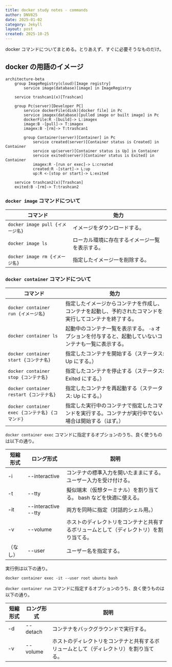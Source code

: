 ```yaml
---
title: docker study notes - commands
author: DNV825
date: 2025-01-02
category: Jekyll
layout: post
created: 2025-10-25
---
```


docker コマンドについてまとめる。とりあえず、すぐに必要そうなものだけ。

## docker の用語のイメージ

```mermaid
architecture-beta
    group ImageRegistry(cloud)[Image registry]
        service image(database)[image] in ImageRegistry

    service trashcan1(x)[Trashcan]

    group Pc(server)[Developer PC]
        service dockerFile(disk)[docker file] in Pc
        service imagex(database)[pulled image or built image] in Pc
        dockerFile:R -[build]-> L:imagex
        image:B -[pull]-> T:imagex
        imagex:B -[rm]-> T:trashcan1

        group Container(server)[Container] in Pc
            service created(server)[Container status is Created] in Container
            service up(server)[Container status is Up] in Container
            service exited(server)[Container status is Exited] in Container
            imagex:R -[run or exec]-> L:created
            created:R -[start]-> L:up
            up:R <-[stop or start]-> L:exited

    service trashcan2(x)[Trashcan]
    exited:B -[rm]-> T:trashcan2
```

### `docker image` コマンドについて

| コマンド | 効力 |
| --- | --- |
| `docker image pull {イメージ名}` | イメージをダウンロードする。 |
| `docker image ls` | ローカル環境に存在するイメージ一覧を表示する。 |
| `docker image rm {イメージ名}` | 指定したイメージ一を削除する。 |

### `docker container` コマンドについて

| コマンド | 効力 |
| --- | --- |
| `docker container run {イメージ名}` | 指定したイメージからコンテナを作成し、コンテナを起動し、予約されたコマンドを実行してコンテナを終了する。 |
| `docker container ls` | 起動中のコンテナ一覧を表示する。 `-a` オプションを付与すると、起動していないコンテナも一覧に表示する。 |
| `docker container start {コンテナ名}` | 指定したコンテナを開始する（ステータス: Up にする。） |
| `docker container stop {コンテナ名}` | 指定したコンテナを停止する（ステータス: Exited にする。） |
| `docker container restart {コンテナ名}` | 指定したコンテナを再起動する（ステータス: Up にする。） |
| `docker container exec {コンテナ名} {コマンド}` | 指定した実行中のコンテナで指定したコマンドを実行する。コンテナが実行中でない場合は開始する（はず。） |

`docker container exec` コマンドに指定するオプションのうち、良く使うものは以下の通り。

| 短縮形式 | ロング形式 | 説明 |
| --- | --- | --- |
| -i | --interactive | コンテナの標準入力を開いたままにする。ユーザー入力を受け付ける。 |
| -t | --tty | 擬似端末（仮想ターミナル）を割り当てる。 bash などを快適に使える。 |
| -it | --interactive --tty | 両方を同時に指定（対話的シェル用。） |
| -v | --volume | ホストのディレクトリをコンテナと共有するボリュームとして（ディレクトリ）を割り当てる。 |
| （なし） | --user | ユーザー名を指定する。 |

実行例は以下の通り。

```shell
docker container exec -it --user root ubuntu bash
```

`docker container run` コマンドに指定するオプションのうち、良く使うものは以下の通り。

| 短縮形式 | ロング形式 | 説明 |
| --- | --- | --- |
| -d | --detach | コンテナをバックグラウンドで実行する。 |
| -v | --volume | ホストのディレクトリをコンテナと共有するボリュームとして（ディレクトリ）を割り当てる。 |
